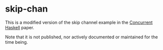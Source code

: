 # skip-chan

This is a modified version of the skip channel example in the [Concurrent Haskell](https://www.microsoft.com/en-us/research/wp-content/uploads/1996/01/concurrent-haskell.pdf) paper.

Note that it is not published, nor actively documented or maintained for the time being.
